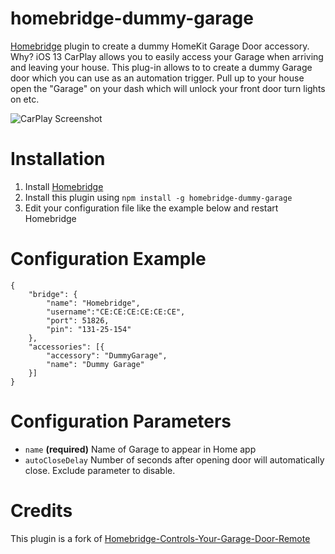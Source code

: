 # homebridge-dummy-garage
[Homebridge](https://github.com/nfarina/homebridge) plugin to create a dummy HomeKit Garage Door accessory. Why? iOS 13 CarPlay allows you to easily access your Garage when arriving and leaving your house. This plug-in allows to to create a dummy Garage door which you can use as an automation trigger. Pull up to your house open the "Garage" on your dash which will unlock your front door turn lights on etc.

![CarPlay Screenshot](https://github.com/rasod/homebridge-dummy-garage/blob/master/carplay.png?raw=true)

# Installation
1. Install [Homebridge](https://github.com/nfarina/homebridge#installation)
2. Install this plugin using `npm install -g homebridge-dummy-garage`
3. Edit your configuration file like the example below and restart Homebridge

# Configuration Example
```
{
	"bridge": {
		"name": "Homebridge",
		"username":"CE:CE:CE:CE:CE:CE",
		"port": 51826,
		"pin": "131-25-154"
	},
	"accessories": [{
		"accessory": "DummyGarage",
		"name": "Dummy Garage"
	}]
}
```

# Configuration Parameters 

* ```name``` __(required)__ Name of Garage to appear in Home app
* ```autoCloseDelay``` Number of seconds after opening door will automatically close. Exclude parameter to disable.

# Credits

This plugin is a fork of [Homebridge-Controls-Your-Garage-Door-Remote](https://github.com/kropatschek/Homebridge-Controls-Your-Garage-Door-Remote)
